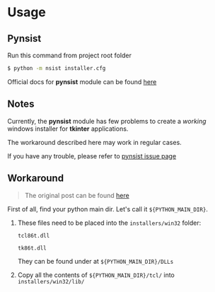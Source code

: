 # Usage
## Pynsist
Run this command from project root folder
```zsh
$ python -m nsist installer.cfg
```


Official docs for **pynsist** module can be found [here](http://pynsist.readthedocs.io/en/latest/index.html)

## Notes
Currently, the **pynsist** module has few problems to create a *working* windows installer for **tkinter** applications.

The workaround described here may work in regular cases. 

If you have any trouble, please refer to [pynsist issue page](https://github.com/takluyver/pynsist/issues/)

## Workaround
> The original post can be found [here](https://github.com/takluyver/pynsist/issues/124)

First of all, find your python main dir. Let's call it `${PYTHON_MAIN_DIR}`.
1. These files need to be placed into the `installers/win32` folder:

    ``tcl86t.dll`` 
    
    ``tk86t.dll``

    They can be found under at `${PYTHON_MAIN_DIR}/DLLs`
2.  Copy all the contents of `${PYTHON_MAIN_DIR}/tcl/` into `installers/win32/lib/`
